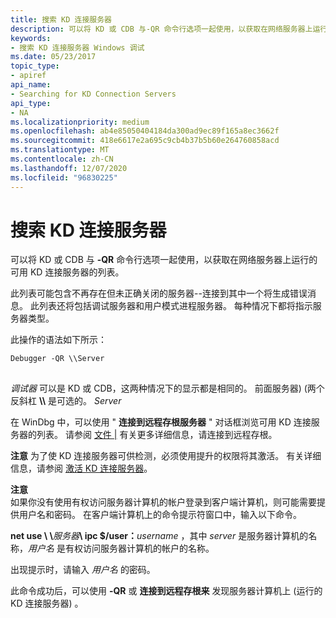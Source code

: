 ```yaml
---
title: 搜索 KD 连接服务器
description: 可以将 KD 或 CDB 与-QR 命令行选项一起使用，以获取在网络服务器上运行的可用 KD 连接服务器的列表。
keywords:
- 搜索 KD 连接服务器 Windows 调试
ms.date: 05/23/2017
topic_type:
- apiref
api_name:
- Searching for KD Connection Servers
api_type:
- NA
ms.localizationpriority: medium
ms.openlocfilehash: ab4e85050404184da300ad9ec89f165a8ec3662f
ms.sourcegitcommit: 418e6617e2a695c9cb4b37b5b60e264760858acd
ms.translationtype: MT
ms.contentlocale: zh-CN
ms.lasthandoff: 12/07/2020
ms.locfileid: "96830225"
---
```

# <a name="searching-for-kd-connection-servers"></a>搜索 KD 连接服务器


可以将 KD 或 CDB 与 **-QR** 命令行选项一起使用，以获取在网络服务器上运行的可用 KD 连接服务器的列表。

此列表可能包含不再存在但未正确关闭的服务器--连接到其中一个将生成错误消息。 此列表还将包括调试服务器和用户模式进程服务器。 每种情况下都将指示服务器类型。

此操作的语法如下所示：

```console
Debugger -QR \\Server 
```

## <span id="ddk_searching_for_kd_connection_servers_dbg"></span><span id="DDK_SEARCHING_FOR_KD_CONNECTION_SERVERS_DBG"></span>


*调试器* 可以是 KD 或 CDB，这两种情况下的显示都是相同的。 前面服务器)  (两个反斜杠 **\\\\** 是可选的。 *Server*

在 WinDbg 中，可以使用 " **连接到远程存根服务器** " 对话框浏览可用 KD 连接服务器的列表。 请参阅 [文件 |](file---connect-to-remote-stub.md) 有关更多详细信息，请连接到远程存根。

**注意**  为了使 KD 连接服务器可供检测，必须使用提升的权限将其激活。 有关详细信息，请参阅 [激活 KD 连接服务器](activating-a-kd-connection-server.md)。

 

**注意**  
如果你没有使用有权访问服务器计算机的帐户登录到客户端计算机，则可能需要提供用户名和密码。 在客户端计算机上的命令提示符窗口中，输入以下命令。

**net use \\ \\**<em>服务器</em>**\\ ipc $/user：**<em>username</em> ，其中 *server* 是服务器计算机的名称，*用户名* 是有权访问服务器计算机的帐户的名称。

出现提示时，请输入 *用户名* 的密码。

此命令成功后，可以使用 **-QR** 或 **连接到远程存根来** 发现服务器计算机上 (运行的 KD 连接服务器) 。

 

 

 





